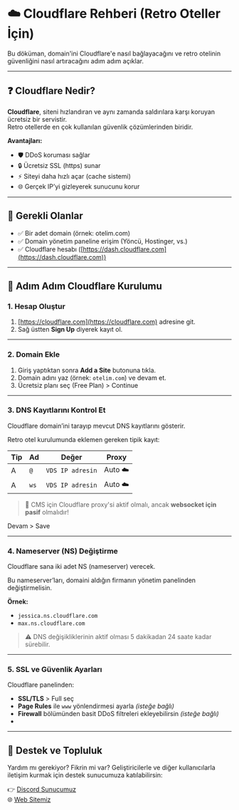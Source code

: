 # ☁️ Cloudflare Rehberi (Retro Oteller İçin)

Bu döküman, domain'ini Cloudflare'e nasıl bağlayacağını ve retro otelinin güvenliğini nasıl artıracağını adım adım açıklar.

---

## ❓ Cloudflare Nedir?

**Cloudflare**, siteni hızlandıran ve aynı zamanda saldırılara karşı koruyan ücretsiz bir servistir.  
Retro otellerde en çok kullanılan güvenlik çözümlerinden biridir.

**Avantajları:**

- 🛡️ DDoS koruması sağlar  
- 🔒 Ücretsiz SSL (https) sunar  
- ⚡ Siteyi daha hızlı açar (cache sistemi)  
- 🌐 Gerçek IP’yi gizleyerek sunucunu korur  

---

## 🧾 Gerekli Olanlar

- ✅ Bir adet domain (örnek: otelim.com)
- ✅ Domain yönetim paneline erişim (Yöncü, Hostinger, vs.)
- ✅ Cloudflare hesabı ([https://dash.cloudflare.com](https://dash.cloudflare.com))

---

## 🚀 Adım Adım Cloudflare Kurulumu

### 1. Hesap Oluştur

1. [https://cloudflare.com](https://cloudflare.com) adresine git.  
2. Sağ üstten **Sign Up** diyerek kayıt ol.

---

### 2. Domain Ekle

1. Giriş yaptıktan sonra **Add a Site** butonuna tıkla.  
2. Domain adını yaz (örnek: `otelim.com`) ve devam et.  
3. Ücretsiz planı seç (Free Plan) > Continue

---

### 3. DNS Kayıtlarını Kontrol Et

Cloudflare domain’ini tarayıp mevcut DNS kayıtlarını gösterir.

Retro otel kurulumunda eklemen gereken tipik kayıt:

| Tip   | Ad        | Değer               | Proxy |
|--------|-----------|---------------------|--------|
| A     | `@`       | `VDS IP adresin`     | Auto ☁️ |
| A     | `ws`      | `VDS IP adresin`     | Auto ☁️ |

> 🎯 CMS için Cloudflare proxy'si aktif olmalı, ancak **websocket için pasif** olmalıdır!

Devam > Save

---

### 4. Nameserver (NS) Değiştirme

Cloudflare sana iki adet NS (nameserver) verecek.

Bu nameserver’ları, domaini aldığın firmanın yönetim panelinden değiştirmelisin.

**Örnek:**  
- `jessica.ns.cloudflare.com`  
- `max.ns.cloudflare.com`

> ⚠️ DNS değişikliklerinin aktif olması 5 dakikadan 24 saate kadar sürebilir.

---

### 5. SSL ve Güvenlik Ayarları

Cloudflare panelinden:

- **SSL/TLS** > Full seç  
- **Page Rules** ile `www` yönlendirmesi ayarla _(isteğe bağlı)_
- **Firewall** bölümünden basit DDoS filtreleri ekleyebilirsin _(isteğe bağlı)_
- 
---

## 💬 Destek ve Topluluk

Yardım mı gerekiyor? Fikrin mi var? Geliştiricilerle ve diğer kullanıcılarla iletişim kurmak için destek sunucumuza katılabilirsin:

👉 [Discord Sunucumuz](https://discord.gg/YgeZNjc2ef)  
🌐 [Web Sitemiz](https://www.retrosen.biz)
